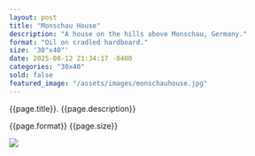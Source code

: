 ```yaml
---
layout: post
title: "Monschau House"
description: "A house on the hills above Monschau, Germany."
format: "Oil on cradled hardboard."
size: '30"x40"'
date: 2025-08-12 21:34:17 -0400
categories: "30x40"
sold: false
featured_image: "/assets/images/monschauhouse.jpg"
---
```


{{page.title}}. {{page.description}}

{{page.format}} {{page.size}}

<div class="frame-gold frame-gold--mat">
  <img class="postimage" src="{{page.featured_image}}">
</div>
